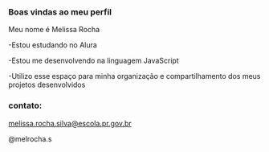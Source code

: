 ### Boas vindas ao meu perfil

Meu nome é Melissa Rocha

-Estou estudando no Alura


-Estou me desenvolvendo na linguagem JavaScript


-Utilizo esse espaço para minha organização e compartilhamento dos meus projetos desenvolvidos

### contato:

melissa.rocha.silva@escola.pr.gov.br

@melrocha.s
